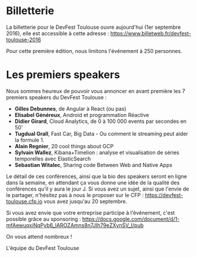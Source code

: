 # Billetterie


La billetterie pour le DevFest Toulouse ouvre aujourd'hui (1er septembre 2016), elle est accessible à cette adresse : https://www.billetweb.fr/devfest-toulouse-2016


Pour cette première édition, nous limitons l'événement à 250 personnes.

# Les premiers speakers
Nous sommes heureux de pouvoir vous annoncer en avant première les 7 premiers speakers du DevFest Toulouse :


* **Gilles Debunnes**, de Angular à React (ou pas)
* **Elisabel Généreux**, Android et programmation Réactive
* **Didier Girard**, Cloud Analytics, de 0 à 100 000 events par secondes en 50'
* **Tugdual Grall**, Fast Car, Big Data - Ou comment le streaming peut aider la formule 1.
* **Alain Regnier**, 20 cool things about GCP
* **Sylvain Wallez**, Kibana+Timelion : analyse et visualisation de séries temporelles avec ElasticSearch
* **Sebastian Witalec**, Sharing code Between Web and Native Apps


Le détail de ces conférences, ainsi que la bio des speakers seront en ligne dans la semaine, en attendant ça vous donne une idée de la qualité des conférences qu'il y aura le jour J.
Si vous avez un sujet, ainsi que l'envie de le partager, n'hésitez pas à nous le proposer sur le CFP : https://devfest-toulouse.cfp.io vous avez jusqu'au 20 septembre.


Si vous avez envie que votre entreprise participe à l'événement, c'est possible grâce au sponsoring : https://docs.google.com/document/d/1-mfAewuqxiNqPyb6_lAROZAmns8n7JIh79eZXynSV_I/pub


On vous attend nombreux !

L'équipe du DevFest Toulouse
